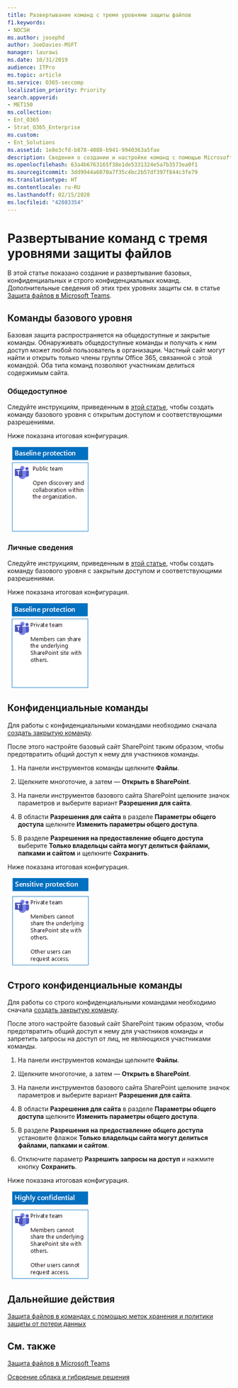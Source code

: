 ```yaml
---
title: Развертывание команд с тремя уровнями защиты файлов
f1.keywords:
- NOCSH
ms.author: josephd
author: JoeDavies-MSFT
manager: laurawi
ms.date: 10/31/2019
audience: ITPro
ms.topic: article
ms.service: O365-seccomp
localization_priority: Priority
search.appverid:
- MET150
ms.collection:
- Ent_O365
- Strat_O365_Enterprise
ms.custom:
- Ent_Solutions
ms.assetid: 1e8e3cfd-b878-4088-b941-9940363a5fae
description: Сведения о создании и настройке команд с помощью Microsoft Teams для применения различных уровней защиты информации, содержащейся в файлах.
ms.openlocfilehash: 63a4b6763165f38e1de5331324e5a7b3573ea0f1
ms.sourcegitcommit: 3dd9944a6070a7f35c4bc2b57df397f844c3fe79
ms.translationtype: HT
ms.contentlocale: ru-RU
ms.lasthandoff: 02/15/2020
ms.locfileid: "42083354"
---
```

# <a name="deploy-teams-for-three-tiers-of-protection-for-files"></a>Развертывание команд с тремя уровнями защиты файлов

В этой статье показано создание и развертывание базовых, конфиденциальных и строго конфиденциальных команд. Дополнительные сведения об этих трех уровнях защиты см. в статье [Защита файлов в Microsoft Teams](secure-files-in-teams.md).

## <a name="baseline-teams"></a>Команды базового уровня

Базовая защита распространяется на общедоступные и закрытые команды. Обнаруживать общедоступные команды и получать к ним доступ может любой пользователь в организации. Частный сайт могут найти и открыть только члены группы Office 365, связанной с этой командой. Оба типа команд позволяют участникам делиться содержимым сайта.

### <a name="public"></a>Общедоступное

Следуйте инструкциям, приведенным в [этой статье](https://support.office.com/article/174adf5f-846b-4780-b765-de1a0a737e2b), чтобы создать команду базового уровня с открытым доступом и соответствующими разрешениями.

Ниже показана итоговая конфигурация.

![Базовый уровень защиты для общедоступной команды.](../../media/baseline-public-team.png)

### <a name="private"></a>Личные сведения

Следуйте инструкциям, приведенным в [этой статье](https://support.office.com/article/174adf5f-846b-4780-b765-de1a0a737e2b), чтобы создать команду базового уровня с закрытым доступом и соответствующими разрешениями.

Ниже показана итоговая конфигурация.

![Базовый уровень защиты для закрытой команды.](../../media/baseline-private-team.png)

## <a name="sensitive-teams"></a>Конфиденциальные команды

Для работы с конфиденциальными командами необходимо сначала [создать закрытую команду](https://support.office.com/article/174adf5f-846b-4780-b765-de1a0a737e2b).

После этого настройте базовый сайт SharePoint таким образом, чтобы предотвратить общий доступ к нему для участников команды.

1. На панели инструментов команды щелкните **Файлы**.

2. Щелкните многоточие, а затем — **Открыть в SharePoint**.

3. На панели инструментов базового сайта SharePoint щелкните значок параметров и выберите вариант **Разрешения для сайта**.

4. В области **Разрешения для сайта** в разделе **Параметры общего доступа** щелкните **Изменить параметры общего доступа**.

5. В разделе **Разрешения на предоставление общего доступа** выберите **Только владельцы сайта могут делиться файлами, папками и сайтом** и щелкните **Сохранить**.

Ниже показана итоговая конфигурация.

![Конфиденциальный уровень защиты для команды.](../../media/sensitive-team.png)

## <a name="highly-confidential-teams"></a>Строго конфиденциальные команды

Для работы со строго конфиденциальными командами необходимо сначала [создать закрытую команду](https://support.office.com/article/174adf5f-846b-4780-b765-de1a0a737e2b).

После этого настройте базовый сайт SharePoint таким образом, чтобы предотвратить общий доступ к нему для участников команды и запретить запросы на доступ от лиц, не являющихся участниками команды.

1. На панели инструментов команды щелкните **Файлы**.

2. Щелкните многоточие, а затем — **Открыть в SharePoint**.

3. На панели инструментов базового сайта SharePoint щелкните значок параметров и выберите вариант **Разрешения для сайта**.

4. В области **Разрешения для сайта** в разделе **Параметры общего доступа** щелкните **Изменить параметры общего доступа**.

5. В разделе **Разрешения на предоставление общего доступа** установите флажок **Только владельцы сайта могут делиться файлами, папками и сайтом**.

6. Отключите параметр **Разрешить запросы на доступ** и нажмите кнопку **Сохранить**.

Ниже показана итоговая конфигурация.

![Строго конфиденциальный уровень защиты для команды.](../../media/highly-confidential-team.png)

## <a name="next-step"></a>Дальнейшие действия

[Защита файлов в командах с помощью меток хранения и политики защиты от потери данных](deploy-teams-retention-DLP.md)

## <a name="see-also"></a>См. также

[Защита файлов в Microsoft Teams](secure-files-in-teams.md)

[Освоение облака и гибридные решения](https://docs.microsoft.com/office365/enterprise/cloud-adoption-and-hybrid-solutions)

